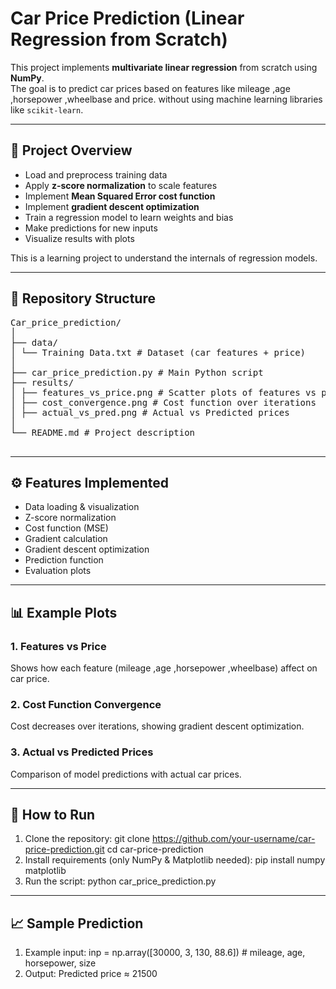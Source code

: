 # Car Price Prediction (Linear Regression from Scratch)

This project implements **multivariate linear regression** from scratch using **NumPy**.  
The goal is to predict car prices based on features like mileage ,age ,horsepower ,wheelbase and price. without using machine learning libraries like `scikit-learn`.

---

## 📌 Project Overview
- Load and preprocess training data  
- Apply **z-score normalization** to scale features  
- Implement **Mean Squared Error cost function**  
- Implement **gradient descent optimization**  
- Train a regression model to learn weights and bias  
- Make predictions for new inputs  
- Visualize results with plots  

This is a learning project to understand the internals of regression models.

---

## 📂 Repository Structure
<pre>Car_price_prediction/
│
├── data/
│ └── Training Data.txt # Dataset (car features + price)
│
├── car_price_prediction.py # Main Python script
├── results/
│ ├── features_vs_price.png # Scatter plots of features vs price
│ ├── cost_convergence.png # Cost function over iterations
│ ├── actual_vs_pred.png # Actual vs Predicted prices
│
└── README.md # Project description
  </pre>

---

## ⚙️ Features Implemented
- Data loading & visualization  
- Z-score normalization  
- Cost function (MSE)  
- Gradient calculation  
- Gradient descent optimization  
- Prediction function  
- Evaluation plots  

---

## 📊 Example Plots
### 1. Features vs Price
Shows how each feature (mileage ,age ,horsepower ,wheelbase) affect on car price.

### 2. Cost Function Convergence
Cost decreases over iterations, showing gradient descent optimization.

### 3. Actual vs Predicted Prices
Comparison of model predictions with actual car prices.

---

## 🚀 How to Run
1. Clone the repository:
   git clone https://github.com/your-username/car-price-prediction.git
   cd car-price-prediction
2. Install requirements (only NumPy & Matplotlib needed):
   pip install numpy matplotlib 
3. Run the script:
   python car_price_prediction.py

---
   
## 📈 Sample Prediction
1. Example input:
   inp = np.array([30000, 3, 130, 88.6])  # mileage, age, horsepower, size
2. Output:
   Predicted price ≈ 21500
